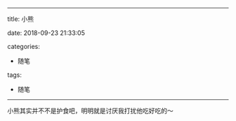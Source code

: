 
--- 

title: 小熊

date: 2018-09-23 21:33:05

categories: 
- 随笔

tags: 
- 随笔 

--- 




小熊其实并不不是护食吧，明明就是讨厌我打扰他吃好吃的～
